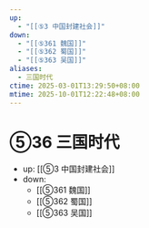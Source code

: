 ```yaml
---
up:
  - "[[⑤3 中国封建社会]]"
down:
  - "[[⑤361 魏国]]"
  - "[[⑤362 蜀国]]"
  - "[[⑤363 吴国]]"
aliases:
  - 三国时代
ctime: 2025-03-01T13:29:50+08:00
mtime: 2025-10-01T12:22:48+08:00
---
```


# ⑤36 三国时代

- up: [[⑤3 中国封建社会]]
- down:	
	- [[⑤361 魏国]]
	- [[⑤362 蜀国]]
	- [[⑤363 吴国]]
	
